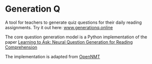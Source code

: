 # Generation Q
A tool for teachers to generate quiz questions for their daily reading assignments. Try it out here: www.generationq.online

The core question generation model is a Python implementation of the paper [Learning to Ask: Neural Question Generation for Reading Comprehension](https://arxiv.org/abs/1705.00106)

The implementation is adapted from [OpenNMT](http://opennmt.net)
